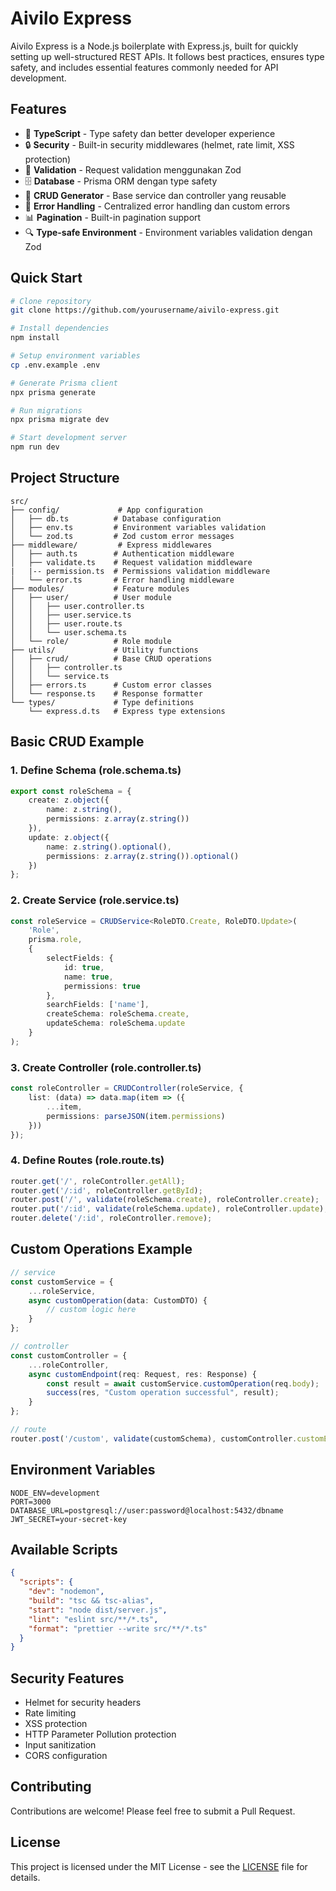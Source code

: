 # Aivilo Express

Aivilo Express is a Node.js boilerplate with Express.js, built for quickly setting up well-structured REST APIs. It follows best practices, ensures type safety, and includes essential features commonly needed for API development.

## Features

- 🚀 **TypeScript** - Type safety dan better developer experience
- 🔒 **Security** - Built-in security middlewares (helmet, rate limit, XSS protection)
- 📝 **Validation** - Request validation menggunakan Zod
- 🗄️ **Database** - Prisma ORM dengan type safety
- 🔄 **CRUD Generator** - Base service dan controller yang reusable
- 🚦 **Error Handling** - Centralized error handling dan custom errors
- 📊 **Pagination** - Built-in pagination support
- 🔍 **Type-safe Environment** - Environment variables validation dengan Zod

## Quick Start
```bash
# Clone repository
git clone https://github.com/yourusername/aivilo-express.git

# Install dependencies
npm install

# Setup environment variables
cp .env.example .env

# Generate Prisma client
npx prisma generate

# Run migrations
npx prisma migrate dev

# Start development server
npm run dev
```

## Project Structure

```
src/
├── config/             # App configuration
│   ├── db.ts          # Database configuration
│   ├── env.ts         # Environment variables validation
│   └── zod.ts         # Zod custom error messages
├── middleware/         # Express middlewares
│   ├── auth.ts        # Authentication middleware
│   ├── validate.ts    # Request validation middleware
|   |-- permission.ts  # Permissions validation middleware
│   └── error.ts       # Error handling middleware
├── modules/           # Feature modules
│   ├── user/          # User module
│   │   ├── user.controller.ts
│   │   ├── user.service.ts
│   │   ├── user.route.ts
│   │   └── user.schema.ts
│   └── role/          # Role module
├── utils/             # Utility functions
│   ├── crud/          # Base CRUD operations
│   │   ├── controller.ts
│   │   └── service.ts
│   ├── errors.ts      # Custom error classes
│   └── response.ts    # Response formatter
└── types/             # Type definitions
    └── express.d.ts   # Express type extensions
```

## Basic CRUD Example

### 1. Define Schema (role.schema.ts)
```typescript
export const roleSchema = {
    create: z.object({
        name: z.string(),
        permissions: z.array(z.string())
    }),
    update: z.object({
        name: z.string().optional(),
        permissions: z.array(z.string()).optional()
    })
};
```

### 2. Create Service (role.service.ts)
```typescript
const roleService = CRUDService<RoleDTO.Create, RoleDTO.Update>(
    'Role',
    prisma.role,
    {
        selectFields: {
            id: true,
            name: true,
            permissions: true
        },
        searchFields: ['name'],
        createSchema: roleSchema.create,
        updateSchema: roleSchema.update
    }
);
```

### 3. Create Controller (role.controller.ts)
```typescript
const roleController = CRUDController(roleService, {
    list: (data) => data.map(item => ({
        ...item,
        permissions: parseJSON(item.permissions)
    }))
});
```

### 4. Define Routes (role.route.ts)
```typescript
router.get('/', roleController.getAll);
router.get('/:id', roleController.getById);
router.post('/', validate(roleSchema.create), roleController.create);
router.put('/:id', validate(roleSchema.update), roleController.update);
router.delete('/:id', roleController.remove);
```

## Custom Operations Example

```typescript
// service
const customService = {
    ...roleService,
    async customOperation(data: CustomDTO) {
        // custom logic here
    }
};

// controller
const customController = {
    ...roleController,
    async customEndpoint(req: Request, res: Response) {
        const result = await customService.customOperation(req.body);
        success(res, "Custom operation successful", result);
    }
};

// route
router.post('/custom', validate(customSchema), customController.customEndpoint);
```

## Environment Variables

```env
NODE_ENV=development
PORT=3000
DATABASE_URL=postgresql://user:password@localhost:5432/dbname
JWT_SECRET=your-secret-key
```

## Available Scripts

```json
{
  "scripts": {
    "dev": "nodemon",
    "build": "tsc && tsc-alias",
    "start": "node dist/server.js",
    "lint": "eslint src/**/*.ts",
    "format": "prettier --write src/**/*.ts"
  }
}
```

## Security Features

- Helmet for security headers
- Rate limiting
- XSS protection
- HTTP Parameter Pollution protection
- Input sanitization
- CORS configuration

## Contributing

Contributions are welcome! Please feel free to submit a Pull Request.

## License

This project is licensed under the MIT License - see the [LICENSE](LICENSE) file for details.
